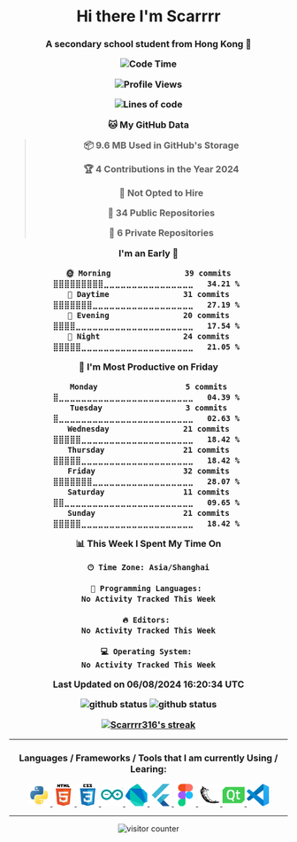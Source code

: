 <!-- **scarrrr316/scarrrr316** is a ✨ _special_ ✨ repository because its `README.md` (this file) appears on your GitHub profile. -->

<h1 align="center">Hi there I'm Scarrrr</h1>
<h3 align="center"> A secondary school student from Hong Kong 🤪</p>
<p class="space"></p>

<!--START_SECTION:waka-->
![Code Time](http://img.shields.io/badge/Code%20Time-220%20hrs%2034%20mins-blue)

![Profile Views](http://img.shields.io/badge/Profile%20Views-1-blue)

![Lines of code](https://img.shields.io/badge/From%20Hello%20World%20I%27ve%20Written-5.2%20thousand%20lines%20of%20code-blue)

**🐱 My GitHub Data** 

> 📦 9.6 MB Used in GitHub's Storage 
 > 
> 🏆 4 Contributions in the Year 2024
 > 
> 🚫 Not Opted to Hire
 > 
> 📜 34 Public Repositories 
 > 
> 🔑 6 Private Repositories 
 > 
**I'm an Early 🐤** 

```text
🌞 Morning                39 commits          ⣿⣿⣿⣿⣿⣿⣿⣿⣿⣀⣀⣀⣀⣀⣀⣀⣀⣀⣀⣀⣀⣀⣀⣀⣀   34.21 % 
🌆 Daytime                31 commits          ⣿⣿⣿⣿⣿⣿⣿⣀⣀⣀⣀⣀⣀⣀⣀⣀⣀⣀⣀⣀⣀⣀⣀⣀⣀   27.19 % 
🌃 Evening                20 commits          ⣿⣿⣿⣿⣀⣀⣀⣀⣀⣀⣀⣀⣀⣀⣀⣀⣀⣀⣀⣀⣀⣀⣀⣀⣀   17.54 % 
🌙 Night                  24 commits          ⣿⣿⣿⣿⣿⣀⣀⣀⣀⣀⣀⣀⣀⣀⣀⣀⣀⣀⣀⣀⣀⣀⣀⣀⣀   21.05 % 
```
📅 **I'm Most Productive on Friday** 

```text
Monday                   5 commits           ⣿⣀⣀⣀⣀⣀⣀⣀⣀⣀⣀⣀⣀⣀⣀⣀⣀⣀⣀⣀⣀⣀⣀⣀⣀   04.39 % 
Tuesday                  3 commits           ⣿⣀⣀⣀⣀⣀⣀⣀⣀⣀⣀⣀⣀⣀⣀⣀⣀⣀⣀⣀⣀⣀⣀⣀⣀   02.63 % 
Wednesday                21 commits          ⣿⣿⣿⣿⣿⣀⣀⣀⣀⣀⣀⣀⣀⣀⣀⣀⣀⣀⣀⣀⣀⣀⣀⣀⣀   18.42 % 
Thursday                 21 commits          ⣿⣿⣿⣿⣿⣀⣀⣀⣀⣀⣀⣀⣀⣀⣀⣀⣀⣀⣀⣀⣀⣀⣀⣀⣀   18.42 % 
Friday                   32 commits          ⣿⣿⣿⣿⣿⣿⣿⣀⣀⣀⣀⣀⣀⣀⣀⣀⣀⣀⣀⣀⣀⣀⣀⣀⣀   28.07 % 
Saturday                 11 commits          ⣿⣿⣀⣀⣀⣀⣀⣀⣀⣀⣀⣀⣀⣀⣀⣀⣀⣀⣀⣀⣀⣀⣀⣀⣀   09.65 % 
Sunday                   21 commits          ⣿⣿⣿⣿⣿⣀⣀⣀⣀⣀⣀⣀⣀⣀⣀⣀⣀⣀⣀⣀⣀⣀⣀⣀⣀   18.42 % 
```


📊 **This Week I Spent My Time On** 

```text
🕑︎ Time Zone: Asia/Shanghai

💬 Programming Languages: 
No Activity Tracked This Week

🔥 Editors: 
No Activity Tracked This Week

💻 Operating System: 
No Activity Tracked This Week
```


 Last Updated on 06/08/2024 16:20:34 UTC
<!--END_SECTION:waka-->
<p class="space"></p>
<p align="center">
  <img alt="github status" src="https://github-readme-stats.vercel.app/api?username=scarrrr316&show_icons=true&theme=react"/>
  <img alt="github status" src="https://github-readme-stats.vercel.app/api/top-langs/?username=scarrrr316&show_icons=true&theme=react"/>
</p>

<p align="center">
  <a href="https://github.com/DenverCoder1/github-readme-streak-stats">
    <img title="🔥 Get streak stats for your profile at git.io/streak-stats" alt="Scarrrr316's streak" src="https://github-readme-streak-stats.herokuapp.com/?user=scarrrr316&theme=black-ice&hide_border=true&stroke=0000&background=060A0CD0"/>
  </a>
</p>
 
<hr>
<h3 align="center">Languages / Frameworks / Tools that I am currently Using / Learing:  </h3>

<p align="center">
  <a href="https://www.python.org" target="_blank"> 
  <img src="https://raw.githubusercontent.com/devicons/devicon/master/icons/python/python-original.svg" alt="python" width="40" height="40"/> 
  </a>

  <a href="https://www.w3.org/html/" target="_blank">
  <img src="https://raw.githubusercontent.com/devicons/devicon/master/icons/html5/html5-original-wordmark.svg" alt="html5" width="40" height="40"/> 
  </a>

  <a href="https://www.w3schools.com/css/" target="_blank"> 
  <img src="https://raw.githubusercontent.com/devicons/devicon/master/icons/css3/css3-original-wordmark.svg" alt="css3" width="40" height="40"/> 
  </a>

  <a href="https://www.arduino.cc/" target="_blank"> 
  <img src="https://raw.githubusercontent.com/devicons/devicon/master/icons/arduino/arduino-original.svg" alt="arduino" width="40" height="40"/> 
  </a>

  <a href="https://dart.dev/" target="_blank"> 
  <img src="https://github.com/devicons/devicon/raw/master/icons/dart/dart-original.svg" alt="dart" width="40" height="40"/> 
  </a>

  <a href="https://flutter.dev/" target="_blank"> 
  <img src="https://github.com/devicons/devicon/raw/master/icons/flutter/flutter-original.svg" alt="flutter" width="40" height="40"/> 
  </a>

  <a href="https://www.figma.com/" target="_blank"> 
  <img src="https://github.com/devicons/devicon/raw/master/icons/figma/figma-original.svg" alt="figma" width="40" height="40"/> 
  </a>

  <a href="https://flask.palletsprojects.com/" target="_blank"> 
  <img src="https://github.com/devicons/devicon/raw/master/icons/flask/flask-original.svg" alt="flask" width="40" height="40"/> 
  </a>

  <a href="https://www.qt.io/" target="_blank"> 
  <img src="https://github.com/devicons/devicon/raw/master/icons/qt/qt-original.svg" alt="qt" width="40" height="40"/> 
  </a>

  <a href="https://code.visualstudio.com/" target="_blank"> 
  <img src="https://github.com/devicons/devicon/raw/master/icons/vscode/vscode-original.svg" alt="vscode" width="40" height="40"/> 
  </a>
</p>

<hr>

<p align="center">
<!--   <img alt="visitor counter" src="https://visitor-badge.glitch.me/badge?page_id=scarrrr316"/> -->
  <img alt="visitor counter" src="https://api.visitorbadge.io/api/VisitorHit?user=scarrrr316&repo=scarrrr316&countColor=%FFFFFF"/>

</p>
